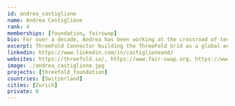 ```yaml
---
id: andrea_castiglione
name: Andrea Castiglione
rank: 4
memberships: [foundation, fairswap]
bio: For over a decade, Andrea has been working at the crossroad of technology, entrepreneurship and human relationships. Coming from a deeply analytical background, he has started multiple businesses and began investing in what he defines “digital emerging markets”, which in all essence, are companies designed to be digital and borderless; not bound by geography. As a venture builder, Andrea believes it’s time to reinvent the very architecture of the internet and he’s ready to support Threefold in distributing its technology and values through his experience and a global network of partners. With Great passion for solving problems thinking outside the box. Andrea connects, meets, cares, analyzes, invests, develops and most importantly always does his best to reach a desired goal; no matter how much time or effort it is going to take. His biggest goal is to bring ethics, trust and transparency on modern Financial Markets by leveraging the power of Artificial Intelligence and Blockchain technologies. From designing intelligent trading algorithms at the age of 17, I later (late 2013) he got hooked by the possibilities of a completely parallel financial system regulated by cryptography and code, resistant by design to the attacks of Byzantine actors.
excerpt: ThreeFold Connector building the ThreeFold Grid as a global ecosystem.
linkedin: https://www.linkedin.com/in/castiglioneand/
websites: https://threefold.io/, https://www.fair-swap.org, https://www.efforce.io/team/andrea-castiglione
image: ./andrea_castiglione.jpg
projects: [threefold_foundation]
countries: [Switzerland]
cities: [Zurich]
private: 0
---
```

